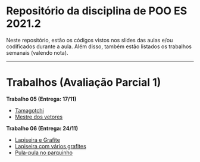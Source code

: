 # Repositório da disciplina de POO ES 2021.2

Neste repositório, estão os códigos vistos nos slides das aulas e/ou codificados durante a aula.
Além disso, também estão listados os trabalhos semanais (valendo nota).

---
# Trabalhos (Avaliação Parcial 1)

**Trabalho 05 (Entrega: 17/11)**

- [Tamagotchi](trabalhos/05_1/Readme.md)
- [Mestre dos vetores](trabalhos/05_2/Readme.md)

**Trabalho 06 (Entrega: 24/11)**

- [Lapiseira e Grafite](trabalhos/06_1/Readme.md)
- [Lapiseira com vários grafites](trabalhos/06_2/Readme.md)
- [Pula-pula no parquinho](trabalhos/06_3/Readme.md)
